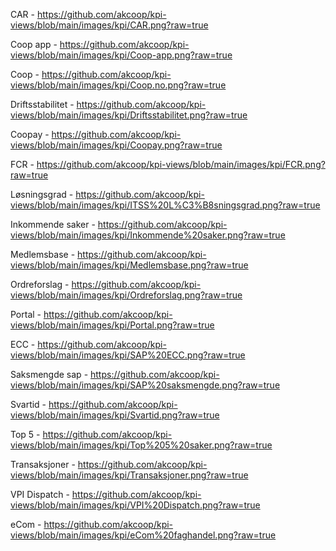 CAR - https://github.com/akcoop/kpi-views/blob/main/images/kpi/CAR.png?raw=true

Coop app - https://github.com/akcoop/kpi-views/blob/main/images/kpi/Coop-app.png?raw=true

Coop - https://github.com/akcoop/kpi-views/blob/main/images/kpi/Coop.no.png?raw=true

Driftsstabilitet - https://github.com/akcoop/kpi-views/blob/main/images/kpi/Driftsstabilitet.png?raw=true

Coopay - https://github.com/akcoop/kpi-views/blob/main/images/kpi/Coopay.png?raw=true

FCR - https://github.com/akcoop/kpi-views/blob/main/images/kpi/FCR.png?raw=true

Løsningsgrad - https://github.com/akcoop/kpi-views/blob/main/images/kpi/ITSS%20L%C3%B8sningsgrad.png?raw=true

Inkommende saker - https://github.com/akcoop/kpi-views/blob/main/images/kpi/Inkommende%20saker.png?raw=true

Medlemsbase - https://github.com/akcoop/kpi-views/blob/main/images/kpi/Medlemsbase.png?raw=true

Ordreforslag - https://github.com/akcoop/kpi-views/blob/main/images/kpi/Ordreforslag.png?raw=true

Portal - https://github.com/akcoop/kpi-views/blob/main/images/kpi/Portal.png?raw=true

ECC - https://github.com/akcoop/kpi-views/blob/main/images/kpi/SAP%20ECC.png?raw=true

Saksmengde sap - https://github.com/akcoop/kpi-views/blob/main/images/kpi/SAP%20saksmengde.png?raw=true

Svartid - https://github.com/akcoop/kpi-views/blob/main/images/kpi/Svartid.png?raw=true

Top 5 - https://github.com/akcoop/kpi-views/blob/main/images/kpi/Top%205%20saker.png?raw=true

Transaksjoner - https://github.com/akcoop/kpi-views/blob/main/images/kpi/Transaksjoner.png?raw=true

VPI Dispatch - https://github.com/akcoop/kpi-views/blob/main/images/kpi/VPI%20Dispatch.png?raw=true

eCom - https://github.com/akcoop/kpi-views/blob/main/images/kpi/eCom%20faghandel.png?raw=true